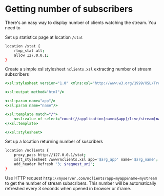 # Getting number of subscribers

There's an easy way to display number of clients watching the stream. You need to

Set up statistics page at location `/stat`
```sh
location /stat {
    rtmp_stat all;
    allow 127.0.0.1;
}
```

Create a simple xsl stylesheet `nclients.xsl` extracting number of stream subscribers
```xsl
<xsl:stylesheet version="1.0" xmlns:xsl="http://www.w3.org/1999/XSL/Transform">

<xsl:output method="html"/>

<xsl:param name="app"/>
<xsl:param name="name"/>

<xsl:template match="/">
    <xsl:value-of select="count(//application[name=$app]/live/stream[name=$name]/client[not(publishing) and flashver])"/>
</xsl:template>

</xsl:stylesheet>
```

Set up a location returning number of suscribers
```sh
location /nclients {
    proxy_pass http://127.0.0.1/stat;
    xslt_stylesheet /www/nclients.xsl app='$arg_app' name='$arg_name';
    add_header Refresh "3; $request_uri";
}
```

Use HTTP request `http://myserver.com/nclients?app=myapp&name=mystream` to get the number of stream subscribers. This number will be automatically refreshed every 3 seconds when opened in browser or iframe.
